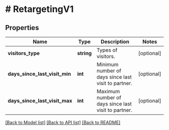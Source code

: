 # # RetargetingV1

## Properties

Name | Type | Description | Notes
------------ | ------------- | ------------- | -------------
**visitors_type** | **string** | Types of visitors. | [optional]
**days_since_last_visit_min** | **int** | Minimum number of days since last visit to partner. | [optional]
**days_since_last_visit_max** | **int** | Maximum number of days since last visit to partner. | [optional]

[[Back to Model list]](../../README.md#models) [[Back to API list]](../../README.md#endpoints) [[Back to README]](../../README.md)
